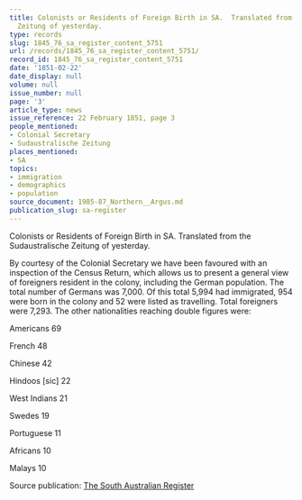 ```yaml
---
title: Colonists or Residents of Foreign Birth in SA.  Translated from the Sudaustralische
  Zeitung of yesterday.
type: records
slug: 1845_76_sa_register_content_5751
url: /records/1845_76_sa_register_content_5751/
record_id: 1845_76_sa_register_content_5751
date: '1851-02-22'
date_display: null
volume: null
issue_number: null
page: '3'
article_type: news
issue_reference: 22 February 1851, page 3
people_mentioned:
- Colonial Secretary
- Sudaustralische Zeitung
places_mentioned:
- SA
topics:
- immigration
- demographics
- population
source_document: 1985-87_Northern__Argus.md
publication_slug: sa-register
---
```


Colonists or Residents of Foreign Birth in SA.  Translated from the Sudaustralische Zeitung of yesterday.

By courtesy of the Colonial Secretary we have been favoured with an inspection of the Census Return, which allows us to present a general view of foreigners resident in the colony, including the German population.  The total number of Germans was 7,000.  Of this total 5,994 had immigrated, 954 were born in the colony and 52 were listed as travelling.    Total foreigners were 7,293.  The other nationalities reaching double figures were:

Americans	69

French	 48

Chinese	42

Hindoos [sic] 	22

West Indians	21

Swedes	19

Portuguese	11

Africans	10

Malays	10

Source publication: [The South Australian Register](/publications/sa-register/)
